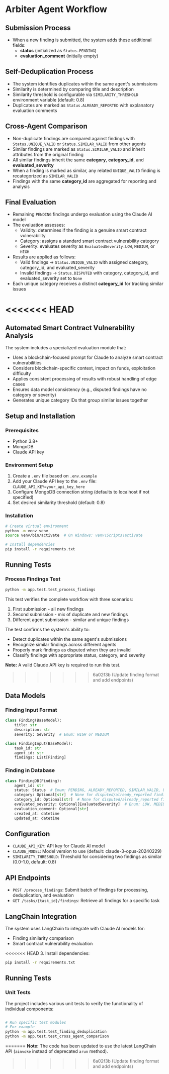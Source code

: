 # Arbiter Agent Workflow

## Submission Process

- When a new finding is submitted, the system adds these additional fields:
    - **status** (initialized as `Status.PENDING`)
    - **evaluation_comment** (initially empty)

## Self-Deduplication Process

- The system identifies duplicates within the same agent's submissions
- Similarity is determined by comparing title and description
- Similarity threshold is configurable via `SIMILARITY_THRESHOLD` environment variable (default: 0.8)
- Duplicates are marked as `Status.ALREADY_REPORTED` with explanatory evaluation comments

## Cross-Agent Comparison

- Non-duplicate findings are compared against findings with `Status.UNIQUE_VALID` or `Status.SIMILAR_VALID` from other agents
- Similar findings are marked as `Status.SIMILAR_VALID` and inherit attributes from the original finding
- All similar findings inherit the same **category**, **category_id**, and **evaluated_severity**
- When a finding is marked as similar, any related `UNIQUE_VALID` finding is recategorized as `SIMILAR_VALID`
- Findings with the same **category_id** are aggregated for reporting and analysis

## Final Evaluation

- Remaining `PENDING` findings undergo evaluation using the Claude AI model
- The evaluation assesses:
    - Validity: determines if the finding is a genuine smart contract vulnerability
    - Category: assigns a standard smart contract vulnerability category
    - Severity: evaluates severity as `EvaluatedSeverity.LOW`, `MEDIUM`, or `HIGH`
- Results are applied as follows:
    - Valid findings → `Status.UNIQUE_VALID` with assigned category, category_id, and evaluated_severity
    - Invalid findings → `Status.DISPUTED` with category, category_id, and evaluated_severity set to `None`
- Each unique category receives a distinct **category_id** for tracking similar issues

<<<<<<< HEAD
=======
## Automated Smart Contract Vulnerability Analysis

The system includes a specialized evaluation module that:
- Uses a blockchain-focused prompt for Claude to analyze smart contract vulnerabilities
- Considers blockchain-specific context, impact on funds, exploitation difficulty
- Applies consistent processing of results with robust handling of edge cases
- Ensures data model consistency (e.g., disputed findings have no category or severity)
- Generates unique category IDs that group similar issues together

## Setup and Installation

### Prerequisites
- Python 3.8+
- MongoDB
- Claude API key

### Environment Setup
1. Create a `.env` file based on `.env.example`
2. Add your Claude API key to the `.env` file: `CLAUDE_API_KEY=your_api_key_here`
3. Configure MongoDB connection string (defaults to localhost if not specified)
4. Set desired similarity threshold (default: 0.8)

### Installation
```bash
# Create virtual environment
python -m venv venv
source venv/bin/activate  # On Windows: venv\Scripts\activate

# Install dependencies
pip install -r requirements.txt
```

## Running Tests

### Process Findings Test
```bash
python -m app.test.test_process_findings
```

This test verifies the complete workflow with three scenarios:
1. First submission - all new findings
2. Second submission - mix of duplicate and new findings
3. Different agent submission - similar and unique findings

The test confirms the system's ability to:
- Detect duplicates within the same agent's submissions
- Recognize similar findings across different agents
- Properly mark findings as disputed when they are invalid
- Classify findings with appropriate status, category, and severity

**Note:** A valid Claude API key is required to run this test.

>>>>>>> 6a02f3b (Update finding format and add endpoints)
## Data Models

### Finding Input Format
```python
class Finding(BaseModel):
    title: str
    description: str
    severity: Severity  # Enum: HIGH or MEDIUM

class FindingInput(BaseModel):
    task_id: str
    agent_id: str
    findings: List[Finding]
```

### Finding in Database
```python
class FindingDB(Finding):
    agent_id: str
    status: Status  # Enum: PENDING, ALREADY_REPORTED, SIMILAR_VALID, UNIQUE_VALID, DISPUTED
    category: Optional[str]  # None for disputed/already_reported findings
    category_id: Optional[str]  # None for disputed/already_reported findings
    evaluated_severity: Optional[EvaluatedSeverity]  # Enum: LOW, MEDIUM, HIGH, None for disputed
    evaluation_comment: Optional[str]
    created_at: datetime
    updated_at: datetime
```

## Configuration

- `CLAUDE_API_KEY`: API key for Claude AI model
- `CLAUDE_MODEL`: Model version to use (default: claude-3-opus-20240229)
- `SIMILARITY_THRESHOLD`: Threshold for considering two findings as similar (0.0-1.0, default: 0.8)

## API Endpoints

- `POST /process_findings`: Submit batch of findings for processing, deduplication, and evaluation
- `GET /tasks/{task_id}/findings`: Retrieve all findings for a specific task

## LangChain Integration

The system uses LangChain to integrate with Claude AI models for:
- Finding similarity comparison
- Smart contract vulnerability evaluation

<<<<<<< HEAD
3. Install dependencies:
   ```bash
   pip install -r requirements.txt
   ```

## Running Tests

### Unit Tests
The project includes various unit tests to verify the functionality of individual components:

```bash

# Run specific test modules
# For example
python -m app.test.test_finding_deduplication
python -m app.test.test_cross_agent_comparison
```
=======
**Note:** The code has been updated to use the latest LangChain API (`ainvoke` instead of deprecated `arun` method).
>>>>>>> 6a02f3b (Update finding format and add endpoints)
